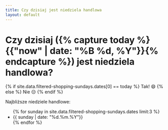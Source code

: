 ```yaml
---
title: Czy dzisiaj jest niedziela handlowa
layout: default
---
```


<h1 class="display-4 lh-1  text-center">Czy dzisiaj ({% capture today %}{{"now" | date: "%B %d, %Y"}}{% endcapture %}) jest niedziela handlowa?</h1>
<p id="is-shopping-allowed" class="display-4 fw-bold lh-1 pt-4 text-center">
{% if site.data.filtered-shopping-sundays.dates[0] == today %}
    Tak! 😄
{% else %}
    Nie 😔
{% endif %}

</p>
<div class="row pt-5">
    <p class="lead">Najbliższe niedziele handlowe:</p>
    <div class="container">
        <ul id="next-sunday" class="list-group">
            {% for sunday in site.data.filtered-shopping-sundays.dates limit:3 %}
                <li class="list-group-item">{{ sunday | date: "%d.%m.%Y"}}</li>
            {% endfor %}
        </ul>
    </div>
</div>
